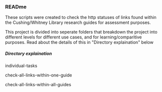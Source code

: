 ### READme

These scripts were created to check the http statuses of links found within the Cushing/Whitney Library research guides for assessment purposes. 

This project is divided into seperate folders that breakdown the project into different levels for different use cases, and for learning/comparitive purposes. Read about the details of this in "Directory explaination" below

##### Directory explaination

individual-tasks

check-all-links-within-one-guide

check-all-links-within-all-guides
